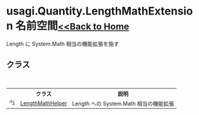 # usagi.Quantity.LengthMathExtension 名前空間<small>[<<Back to Home](https://github.com/usagi/usagi.cs/blob/master/Help/Home.md)</small> 

Length に System.Math 相当の機能拡張を施す


## クラス
&nbsp;<table><tr><th></th><th>クラス</th><th>説明</th></tr><tr><td>![Public クラス](media/pubclass.gif "Public クラス")</td><td><a href="T_usagi_Quantity_LengthMathExtension_LengthMathHelper.md">LengthMathHelper</a></td><td>
Length への System.Math 相当の機能拡張</td></tr></table>&nbsp;
